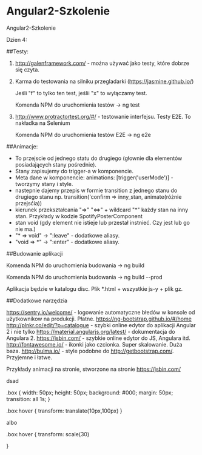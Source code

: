 # Angular2-Szkolenie
Angular2-Szkolenie






Dzien 4:

##Testy:

1. http://galenframework.com/ - można używać jako testy, które dobrze się czyta.
2. Karma do testowania na silniku przegladarki (https://jasmine.github.io/)
   
   Jeśli "f" to tylko ten test, jeślii "x" to wyłączamy test.

   Komenda NPM do uruchomienia testów -> ng test

3. http://www.protractortest.org/#/ - testowanie interfejsu. Testy E2E. To nakładka na Selenium

   Komenda NPM do uruchomienia testów E2E -> ng e2e

##Animacje:

- To przejscie od jednego statu do drugiego (głownie dla elementów posiadających stany pośrednie).
- Stany zapisujemy do trigger-a w komponencie.
- Meta dane w komponencie: animations: [trigger('userMode')] - tworzymy stany i style.
- nastepnie dajemy przepis w formie transition z jednego stanu do drugiego stanu np. transition('confirm => inny_stan, animate(różnie przejsćia))
- kierunek przekształcania "=>" "<=>" + wildcard "*" każdy stan na inny stan. Przykłady w kodzie SpotifyPosterComponent
- stan void (gdy element nie istieje lub przestał instnieć. Czy jest lub go nie ma.)
- "* => void" -> ":leave" - dodatkowe aliasy.
- "void => *" -> ":enter" - dodatkowe aliasy.

##Budowanie aplikacji


Komenda NPM do uruchomienia budowania -> ng build

Komenda NPM do uruchomienia budowania -> ng build --prod

Aplikacja będzie w katalogu disc. 
Plik *.html + wszystkie js-y + plik gz.

##Dodatkowe narzędzia

https://sentry.io/welcome/ - logowanie automatyczne błedów w konsole od użytkownikow na produkcji. Płatne.
https://ng-bootstrap.github.io/#/home
http://plnkr.co/edit/?p=catalogue - szybki online edytor do aplikacji Angular 2 i nie tylko
https://material.angularjs.org/latest/ - dokumentacja do Angulara 2.
https://jsbin.com/ - szybkie online edytor do JS, Angulara itd.
http://fontawesome.io/ - ikonki jako czcionka. Super skalowanie. Duża baza.
http://bulma.io/ - style podobne do http://getbootstrap.com/. Przyjemne i łatwe.


Przykłady animacji na stronie, stworzone na stronie https://jsbin.com/

<!DOCTYPE html>
<html>
<head>
  <meta charset="utf-8">
  <meta name="viewport" content="width=device-width">
  <title>JS Bin</title>
</head>
<body>
  <div class="box"></div>
  <div class="box1">dsad</div>

</body>
</html>


.box {
  width: 50px;
  height: 50px;
  background: #000;
  margin: 50px;
  transition: all 1s;
}

.box:hover {
  transform: translate(10px,100px)
}

albo

.box:hover {
  transform: scale(30)
    
}









 

